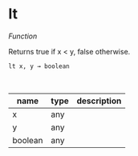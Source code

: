 # lt

_Function_

Returns true if x < y, false otherwise.

<pre><code>lt x, y &rarr; boolean</code></pre>
<br>

| name | type | description |
|------|------|-------------|
|x|any||
|y|any||
|boolean|any||


